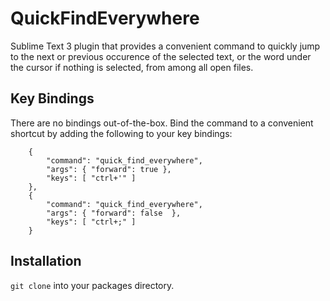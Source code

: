 QuickFindEverywhere
=====================

Sublime Text 3 plugin that provides a convenient command to quickly jump to the next or previous occurence of the selected text, or the word under the cursor if nothing is selected, from among all open files.

Key Bindings
------------

There are no bindings out-of-the-box. Bind the command to a convenient shortcut by adding the following to your key bindings:
```
    {
        "command": "quick_find_everywhere",
        "args": { "forward": true },
        "keys": [ "ctrl+'" ]
    },
    {
        "command": "quick_find_everywhere",
        "args": { "forward": false  },
        "keys": [ "ctrl+;" ]
    }
```

Installation
------------

`git clone` into your packages directory.
